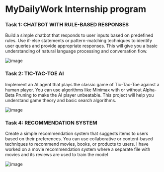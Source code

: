 # MyDailyWork Internship program

### Task 1: CHATBOT WITH RULE-BASED RESPONSES

Build a simple chatbot that responds to user inputs based on predefined rules. Use if-else statements or pattern-matching techniques to identify user queries and provide appropriate responses. 
This will give you a basic understanding of natural language processing and conversation flow.

![image](https://github.com/user-attachments/assets/f35e38d3-8807-43a9-a6b0-1e6e9cd33342)


### Task 2: TIC-TAC-TOE AI

Implement an AI agent that plays the classic game of Tic-Tac-Toe against a human player. You can use algorithms like Minimax with or without Alpha-Beta Pruning to make the AI player unbeatable.
This project will help you understand game theory and basic search algorithms.

![image](https://github.com/user-attachments/assets/b513b74b-2c19-4570-9a56-1a9c84498da1)


### Task 4: RECOMMENDATION SYSTEM

Create a simple recommendation system that suggests items to users based on their preferences. You can use collaborative or content-based techniques to recommend movies, books, or products to users.
I have worked on a movie recommendation system where a separate file with movies and its reviews are used to train the model 

![image](https://github.com/user-attachments/assets/29b95293-cdb9-4bc7-bff8-b6b551cadc17)


